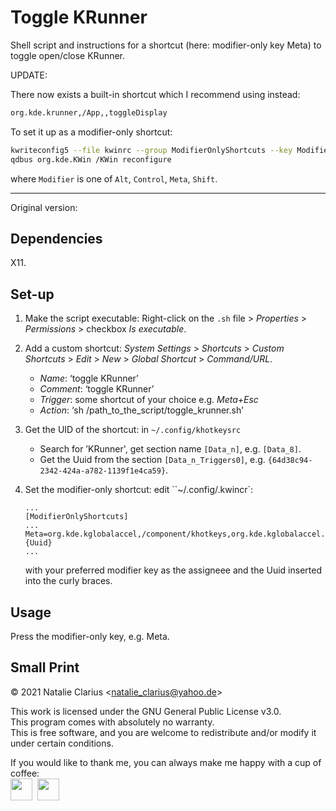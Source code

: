 # Toggle KRunner

Shell script and instructions for a shortcut (here: modifier-only key Meta) to toggle open/close KRunner.

UPDATE:

There now exists a built-in shortcut which I recommend using instead:

```bash
org.kde.krunner,/App,,toggleDisplay
```

To set it up as a modifier-only shortcut:

```bash
kwriteconfig5 --file kwinrc --group ModifierOnlyShortcuts --key Modifier "org.kde.krunner,/App,,toggleDisplay";
qdbus org.kde.KWin /KWin reconfigure
```

where `Modifier` is one of `Alt`, `Control`, `Meta`, `Shift`.

<hr>

Original version:

## Dependencies

X11.

## Set-up

1. Make the script executable:
   Right-click on the `.sh` file > *Properties* > *Permissions* > checkbox *Is executable*.

2. Add a custom shortcut:
   *System Settings* > *Shortcuts* > *Custom Shortcuts* > *Edit* > *New* > *Global Shortcut* > *Command/URL*.

   - *Name*: ‘toggle KRunner’
   - *Comment*: ‘toggle KRunner’
   - *Trigger*: some shortcut of your choice e.g. *Meta+Esc*
   - *Action*: ‘sh /path_to_the_script/toggle_krunner.sh’

3. Get the UID of the shortcut:
   in `~/.config/khotkeysrc`

   - Search for ’KRunner', get section name `[Data_n]`, e.g. `[Data_8]`.
   - Get the Uuid from the section `[Data_n_Triggers0]`, e.g. `{64d38c94-2342-424a-a782-1139f1e4ca59}`.

4. Set the modifier-only shortcut:
   edit ``~/.config/.kwincr`:

   ````
   ...
   [ModifierOnlyShortcuts]
   ...
   Meta=org.kde.kglobalaccel,/component/khotkeys,org.kde.kglobalaccel.Component,invokeShortcut,{Uuid}
   ...
   ````

   with your preferred modifier key as the assigneee and the Uuid inserted into the curly braces.



## Usage

Press the modifier-only key, e.g. Meta.



## Small Print

© 2021 Natalie Clarius \<natalie_clarius@yahoo.de\>

This work is licensed under the GNU General Public License v3.0.  
This program comes with absolutely no warranty.  
This is free software, and you are welcome to redistribute and/or modify it under certain conditions.  

If you would like to thank me, you can always make me happy with a cup of coffee:  
<a href="https://www.paypal.com/donate/?hosted_button_id=7LUUJD83BWRM4"><img src="https://www.paypalobjects.com/en_US/DK/i/btn/btn_donateCC_LG.gif" height="35"/></a>&nbsp;&nbsp;<a href="https://www.buymeacoffee.com/nclarius"><img src="https://cdn.buymeacoffee.com/buttons/v2/default-yellow.png" height="35"/></a>


